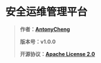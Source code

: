 # 安全运维管理平台

> **作者：[AntonyCheng](https://github.com/AntonyCheng)**
>
> **版本号：v1.0.0**
>
> **开源协议：[Apache License 2.0](https://www.apache.org/licenses/LICENSE-2.0.html)**